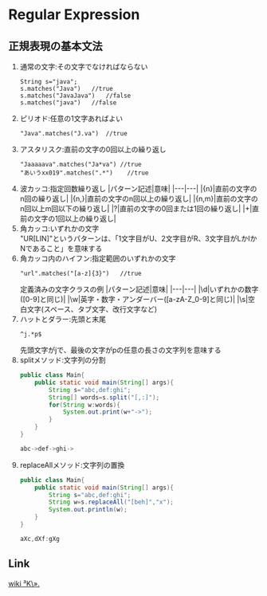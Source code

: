 # Regular Expression
## 正規表現の基本文法
1. 通常の文字:その文字でなければならない
	~~~
	String s="java";
	s.matches("Java")	//true
	s.matches("JavaJava")	//false
	s.matches("java")	//false
	~~~
1. ピリオド:任意の1文字あればよい
	~~~
	"Java".matches("J.va")	//true
	~~~
1. アスタリスク:直前の文字の0回以上の繰り返し
	~~~
	"Jaaaaava".matches("Ja*va")	//true
	"あいうxx019".matches(".*")	//true
	~~~
1. 波カッコ:指定回数繰り返し
	|パターン記述|意味|
	|---|---|
	|{n}|直前の文字のn回の繰り返し|
	|{n,}|直前の文字のn回以上の繰り返し|
	|{n,m}|直前の文字のn回以上m回以下の繰り返し|
	|?|直前の文字の0回または1回の繰り返し|
	|+|直前の文字の1回以上の繰り返し|
1. 角カッコ:いずれかの文字  
	"UR[LIN]"というパターンは、「1文字目がU、2文字目がR、3文字目がLかIかNであること」を意味する
1. 角カッコ内のハイフン:指定範囲のいずれかの文字
	~~~
	"url".matches("[a-z]{3}")	//true
	~~~
	定義済みの文字クラスの例
	|パターン記述|意味|
	|---|---|
	|\d|いずれかの数字([0-9]と同じ)|
	|\w|英字・数字・アンダーバー([a-zA-Z_0-9]と同じ)|
	|\s|空白文字(スペース、タブ文字、改行文字など)
1. ハットとダラー:先頭と末尾
	~~~
	^j.*p$
	~~~
	先頭文字がjで、最後の文字がpの任意の長さの文字列を意味する
1. splitメソッド:文字列の分割
	~~~java
	public class Main{
		public static void main(String[] args){
			String s="abc,def:ghi";
			String[] words=s.split("[,:]");
			for(String w:words){
				System.out.print(w+"->");
			}
		}
	}
	~~~
	~~~java
	abc->def->ghi->
	~~~
1. replaceAllメソッド:文字列の置換
	~~~java
	public class Main{
		public static void main(String[] args){
			String s="abc,def:ghi";
			String w=s.replaceAll("[beh]","x");
			System.out.println(w);
		}
	}
	~~~
	~~~java
	aXc,dXf:gXg
	~~~
## Link
[wiki ³K\».](https://ja.wikipedia.org/wiki/%E6%AD%A3%E8%A6%8F%E8%A1%A8%E7%8F%BE)

